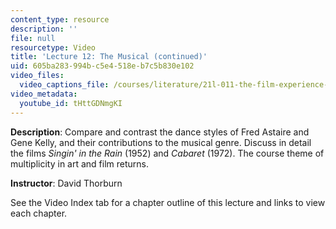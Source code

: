 ```yaml
---
content_type: resource
description: ''
file: null
resourcetype: Video
title: 'Lecture 12: The Musical (continued)'
uid: 605ba283-994b-c5e4-518e-b7c5b830e102
video_files:
  video_captions_file: /courses/literature/21l-011-the-film-experience-fall-2013/lecture-videos-notes/lecture-12-the-musical-continued/tHttGDNmgKI.vtt
video_metadata:
  youtube_id: tHttGDNmgKI
---
```


**Description**: Compare and contrast the dance styles of Fred Astaire and Gene Kelly, and their contributions to the musical genre. Discuss in detail the films _Singin' in the Rain_ (1952) and _Cabaret_ (1972). The course theme of multiplicity in art and film returns.

**Instructor**: David Thorburn

See the Video Index tab for a chapter outline of this lecture and links to view each chapter.